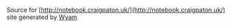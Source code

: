 Source for [http://notebook.craigpaton.uk/](http://notebook.craigpaton.uk/) site generated by [Wyam](https://wyam.io/)
